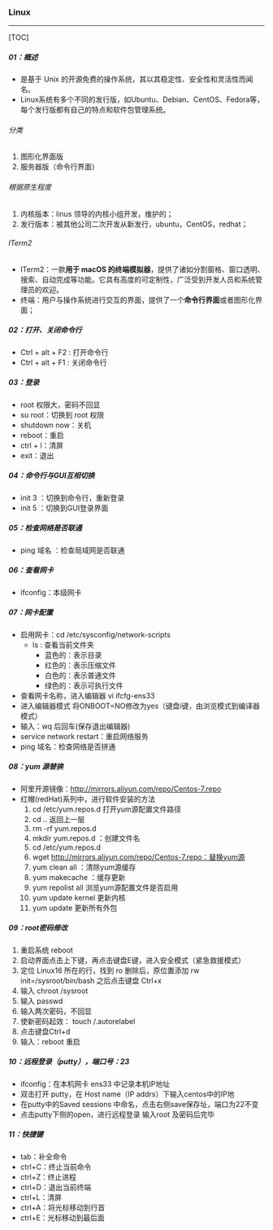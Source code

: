 ### Linux 

------

[TOC]

##### 01：概述

- 是基于 Unix 的开源免费的操作系统，其以其稳定性、安全性和灵活性而闻名。
- Linux系统有多个不同的发行版，如Ubuntu、Debian、CentOS、Fedora等，每个发行版都有自己的特点和软件包管理系统。

###### 分类

1. 图形化界面版
2. 服务器版（命令行界面）

###### 根据原生程度

1. 内核版本：linus 领导的内核小组开发，维护的；
2. 发行版本：被其他公司二次开发从新发行，ubuntu，CentOS，redhat；

###### ITerm2

- ITerm2：一款**用于 macOS 的终端模拟器**，提供了诸如分割窗格、窗口透明、搜索、自动完成等功能。它具有高度的可定制性，广泛受到开发人员和系统管理员的欢迎。
- 终端：用户与操作系统进行交互的界面，提供了一个**命令行界面**或者图形化界面；

##### 02：打开、关闭命令行

- Ctrl + alt + F2 : 打开命令行
- Ctrl + alt + F1 : 关闭命令行

##### 03：登录

- root 权限大，密码不回显 
- su root：切换到 root 权限
- shutdown now：关机
- reboot：重启
- ctrl + l：清屏
- exit：退出

##### 04：命令行与GUI互相切换

- init 3 ：切换到命令行，重新登录
- init 5 ：切换到GUI登录界面

##### 05：检查网络是否联通

- ping 域名 ：检查局域网是否联通


##### 06：查看网卡

- ifconfig：本级网卡

##### 07：网卡配置

- 启用网卡：cd /etc/sysconfig/network-scripts
  - ls : 查看当前文件夹 
    - 蓝色的：表示目录
    - 红色的：表示压缩文件
    - 白色的：表示普通文件
    - 绿色的：表示可执行文件
- 查看网卡名称，进入编辑器 vi ifcfg-ens33
- 进入编辑器模式 将ONBOOT=NO修改为yes（键盘i键，由浏览模式到编译器模式）
- 输入：wq 后回车(保存退出编辑器) 
- service network restart：重启网络服务 
- ping 域名：检查网络是否拼通

##### 08：yum 源替换

- 阿里开源镜像：http://mirrors.aliyun.com/repo/Centos-7.repo
- 红帽(redHat)系列中，进行软件安装的方法
  1. cd /etc/yum.repos.d 打开yum源配置文件路径
  2. cd .. 返回上一层
  3. rm -rf yum.repos.d
  4. mkdir yum.repos.d ：创建文件名
  5. cd /etc/yum.repos.d
  6. wget http://mirrors.aliyun.com/repo/Centos-7.repo：替换yum源
  7. yum clean all ：清除yum源缓存
  8. yum makecache ：缓存更新
  9. yum repolist all 浏览yum源配置文件是否启用
  10. yum update kernel 更新内核
  11. yum update 更新所有外包

##### 09：root密码修改

1. 重启系统 reboot
2. 启动界面点击上下键，再点击键盘E键，进入安全模式（紧急救援模式）
3. 定位 Linux16 所在的行，找到 ro 删除后，原位置添加 rw init=/sysroot/bin/bash 之后点击键盘 Ctrl+x
4. 输入 chroot /sysroot
5. 输入 passwd
6. 输入两次密码，不回显
7. 使新密码起效： touch /.autorelabel
8. 点击键盘Ctrl+d
9. 输入：reboot 重启

##### 10：远程登录（putty），端口号：23

- ifconfig：在本机网卡 ens33 中记录本机IP地址 
- 双击打开 putty，在 Host name（IP addrs）下输入centos中的IP地
- 在putty中的Saved sessions 中命名，点击右侧save保存址，端口为22不变 
- 点击putty下侧的open，进行远程登录 输入root 及密码后完毕

##### 11：快捷键

- tab：补全命令 
- ctrl+C：终止当前命令
- ctrl+Z：终止进程
- ctrl+D：退出当前终端
- ctrl+L：清屏
- ctrl+A：将光标移动到行首
- ctrl+E：光标移动到最后面

